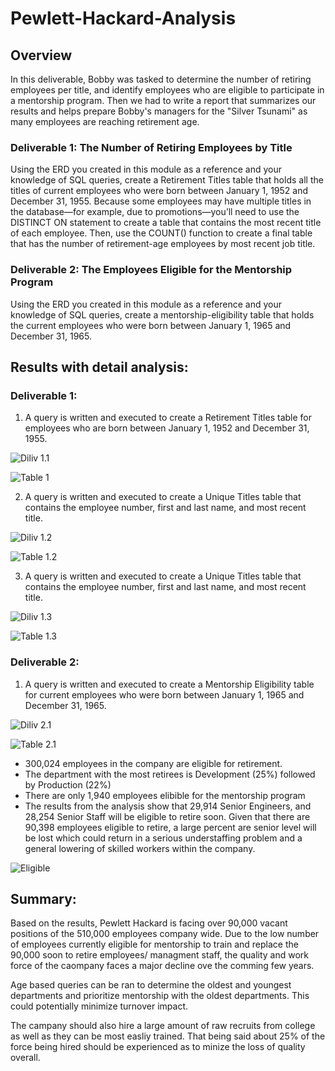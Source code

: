 # Pewlett-Hackard-Analysis

## Overview
In this deliverable, Bobby was tasked to determine the number of retiring employees per title, and identify employees who are eligible to participate in a mentorship program. Then we had to write a report that summarizes our results and helps prepare Bobby's managers for the "Silver Tsunami" as many employees are reaching retirement age.

### Deliverable 1: The Number of Retiring Employees by Title
Using the ERD you created in this module as a reference and your knowledge of SQL queries, create a Retirement Titles table that holds all the titles of current employees who were born between January 1, 1952 and December 31, 1955. Because some employees may have multiple titles in the database—for example, due to promotions—you’ll need to use the DISTINCT ON statement to create a table that contains the most recent title of each employee. Then, use the COUNT() function to create a final table that has the number of retirement-age employees by most recent job title.

### Deliverable 2: The Employees Eligible for the Mentorship Program
Using the ERD you created in this module as a reference and your knowledge of SQL queries, create a mentorship-eligibility table that holds the current employees who were born between January 1, 1965 and December 31, 1965.

## Results with detail analysis:
### Deliverable 1:
1. A query is written and executed to create a Retirement Titles table for employees who are born between January 1, 1952 and December 31, 1955.

![Diliv 1.1](https://github.com/Iffadanwar/Pewlett-Hackard-Analysis/blob/main/Images/diliv1.1.png)

![Table 1](https://github.com/Iffadanwar/Pewlett-Hackard-Analysis/blob/main/Images/table%201.1.png)


2. A query is written and executed to create a Unique Titles table that contains the employee number, first and last name, and most recent title.

![Diliv 1.2](https://github.com/Iffadanwar/Pewlett-Hackard-Analysis/blob/main/Images/diliv1.2.png)

![Table 1.2](https://github.com/Iffadanwar/Pewlett-Hackard-Analysis/blob/main/Images/table%201.2.png)


3. A query is written and executed to create a Unique Titles table that contains the employee number, first and last name, and most recent title.

![Diliv 1.3](https://github.com/Iffadanwar/Pewlett-Hackard-Analysis/blob/main/Images/diliv1.3.png)

![Table 1.3](https://github.com/Iffadanwar/Pewlett-Hackard-Analysis/blob/main/Images/table%201.3.png)


### Deliverable 2:
1. A query is written and executed to create a Mentorship Eligibility table for current employees who were born between January 1, 1965 and December 31, 1965.

![Diliv 2.1](https://github.com/Iffadanwar/Pewlett-Hackard-Analysis/blob/main/Images/diliv2.1.png)

![Table 2.1](https://github.com/Iffadanwar/Pewlett-Hackard-Analysis/blob/main/Images/table%202.1.png)

- 300,024 employees in the company are eligible for retirement.
- The department with the most retirees is Development (25%) followed by Production (22%)
- There are only 1,940 employees elibible for the mentorship program
- The results from the analysis show that 29,914 Senior Engineers, and 28,254 Senior Staff will be eligible to retire soon. Given that there are 90,398 employees eligible to retire, a large percent are senior level will be lost which could return in a serious understaffing problem and a general lowering of skilled workers within the company.

![Eligible](https://github.com/Iffadanwar/Pewlett-Hackard-Analysis/blob/main/Images/mentorship%20eligibility%20by%20title.png)


## Summary:
Based on the results, Pewlett Hackard is facing over 90,000 vacant positions of the 510,000 employees company wide. Due to the low number of employees currently eligible for mentorship to train and replace the 90,000 soon to retire employees/ managment staff, the quality and work force of the caompany faces a major decline ove the comming few years.

Age based queries can be ran to determine the oldest and youngest departments and prioritize mentorship with the oldest departments. This could potentially minimize turnover impact.

The campany should also hire a large amount of raw recruits from college as well as they can be most easliy trained. That being said about 25% of the force being hired should be experienced as to minize the loss of quality overall.
